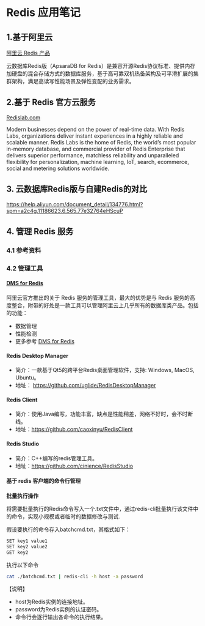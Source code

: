 # Redis 应用笔记

## 1.基于阿里云

[阿里云 Redis 产品](https://www.aliyun.com/product/kvstore?spm=5176.224200.h2v3icoap.64.12306ed6LwRZ2q&aly_as=WAJZGXwY)

云数据库Redis版（ApsaraDB for Redis）是兼容开源Redis协议标准、提供内存加硬盘的混合存储方式的数据库服务，基于高可靠双机热备架构及可平滑扩展的集群架构，满足高读写性能场景及弹性变配的业务需求。

## 2.基于 Redis 官方云服务

[Redislab.com](https://www.redislabs.com/)

Modern businesses depend on the power of real-time data. With Redis Labs, organizations deliver instant experiences in a highly reliable and scalable manner. Redis Labs is the home of Redis, the world’s most popular in-memory database, and commercial provider of Redis Enterprise that delivers superior performance, matchless reliability and unparalleled flexibility for personalization, machine learning, IoT, search, ecommerce, social and metering solutions worldwide.

## 3. 云数据库Redis版与自建Redis的对比

https://help.aliyun.com/document_detail/134776.html?spm=a2c4g.11186623.6.565.77e32764eHScuP

## 4. 管理 Redis 服务

### 4.1 参考资料

### 4.2 管理工具

#### [DMS for Redis](https://www.aliyun.com/product/dms?spm=a2c4g.11186623.h2v3icoap.78.49f85eb7f7IeAi)

阿里云官方推出的关于 Redis 服务的管理工具，最大的优势是与 Redis 服务的高度整合，附带的好处是一款工具可以管理阿里云上几乎所有的数据库类产品。包括的功能：

* 数据管理
* 性能检测
* 更多参考 [DMS for Redis](https://help.aliyun.com/document_detail/47680.html?spm=a2c4g.11186623.3.3.74295e06JzZvFK)

#### Redis Desktop Manager

* 简介：一款基于Qt5的跨平台Redis桌面管理软件，支持: Windows, MacOS, Ubuntu。
* 地址： https://github.com/uglide/RedisDesktopManager

#### Redis Client

* 简介：使用Java编写，功能丰富，缺点是性能稍差，网络不好时，会不时断线。
* 地址：https://github.com/caoxinyu/RedisClient

#### Redis Studio

* 简介：C++编写的redis管理工具。
* 地址：https://github.com/cinience/RedisStudio

#### 基于 redis 客户端的命令行管理

**批量执行操作**

将需要批量执行的Redis命令写入一个.txt文件中，通过redis-cli批量执行该文件中的命令，实现小规模或者临时的数据修改与测试.

假设要执行的命令存入batchcmd.txt，其格式如下：

```bash
SET key1 value1
SET key2 value2
GET key2
```

执行以下命令

```bash
cat ./batchcmd.txt | redis-cli -h host -a password
```

【说明】

* host为Redis实例的连接地址。
* password为Redis实例的认证密码。
* 命令行会逐行输出各命令的执行结果。